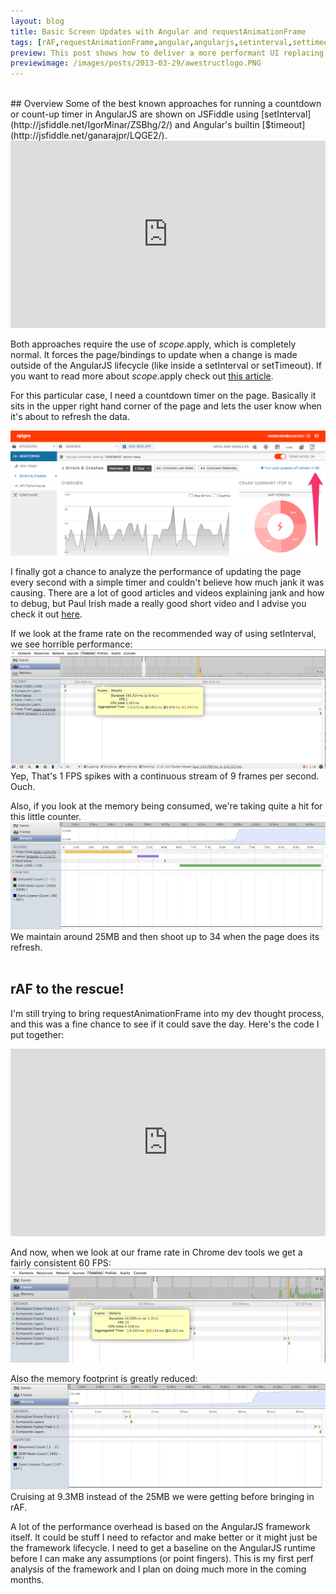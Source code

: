 ```yaml
---
layout: blog
title: Basic Screen Updates with Angular and requestAnimationFrame
tags: [rAF,requestAnimationFrame,angular,angularjs,setinterval,settimeout,jank]
preview: This post shows how to deliver a more performant UI replacing setInterval with requestAnimationFrame for 1 second screen updates.
previewimage: /images/posts/2013-03-29/awestructlogo.PNG
---
```

<br/>
## Overview
Some of the best known approaches for running a countdown or count-up timer in AngularJS are shown on JSFiddle using [setInterval](http://jsfiddle.net/IgorMinar/ZSBhg/2/) and
Angular's builtin [$timeout](http://jsfiddle.net/ganarajpr/LQGE2/).

<iframe width="100%" height="300" src="http://jsfiddle.net/IgorMinar/ZSBhg/2/embedded/" allowfullscreen="allowfullscreen" frameborder="0"></iframe>

Both approaches require the use of $scope.$apply, which is completely normal. It forces the page/bindings to update when a change
is made outside of the AngularJS lifecycle (like inside a setInterval or setTimeout).
If you want to read more about $scope.$apply check out [this article](http://jimhoskins.com/2012/12/17/angularjs-and-apply.html).

For this particular case, I need a countdown timer on the page. Basically it sits in the upper right hand corner of the page and lets
the user know when it's about to refresh the data.

[<img src="/images/posts/2013-10-23/dashboard.PNG" alt="apigee app services dashboard" class="marginTop10 max-width-100">](/images/posts/2013-10-23/dashboard.PNG)

I finally got a chance to analyze the performance of updating the page every second with a simple timer and couldn't believe how much jank it was causing.
There are a lot of good articles and videos explaining jank and how to debug, but Paul Irish made a really good short video and I advise you
 check it out [here](http://www.youtube.com/watch?v=mSK70FwUz2A).

If we look at the frame rate on the recommended way of using setInterval, we see horrible performance:
[<img src="/images/posts/2013-10-23/bad-fps.PNG" alt="bad fps jank" class="marginTop10 max-width-100">](/images/posts/2013-10-23/bad-fps.PNG)
Yep, That's 1 FPS spikes with a continuous stream of 9 frames per second. Ouch.

Also, if you look at the memory being consumed, we're taking quite a hit for this little counter.
[<img src="/images/posts/2013-10-23/bad-memory.PNG" alt="bad fps jank" class="marginTop10 max-width-100">](/images/posts/2013-10-23/bad-memory.PNG)
We maintain around 25MB and then shoot up to 34 when the page does its refresh.
<br/>
<br/>
## rAF to the rescue!
I'm still trying to bring requestAnimationFrame into my dev thought process, and this was a fine chance to see if it could save the day.
Here's the code I put together:
<iframe width="100%" height="300" src="http://jsfiddle.net/wesleyhales/59SeE/embedded/" allowfullscreen="allowfullscreen" frameborder="0"></iframe>

And now, when we look at our frame rate in Chrome dev tools we get a fairly consistent 60 FPS:
[<img src="/images/posts/2013-10-23/good-fps.PNG" alt="good fps" class="marginTop10 max-width-100">](/images/posts/2013-10-23/good-fps.PNG)

Also the memory footprint is greatly reduced:
[<img src="/images/posts/2013-10-23/good-memory.PNG" alt="good fps" class="marginTop10 max-width-100">](/images/posts/2013-10-23/good-memory.PNG)
Cruising at 9.3MB instead of the 25MB we were getting before bringing in rAF.

A lot of the performance overhead is based on the AngularJS framework itself. It could be stuff I need to refactor and make better or it might just be the
framework lifecycle. I need to get a baseline on the AngularJS runtime before I can make any assumptions (or point fingers).
This is my first perf analysis of the framework and I plan on doing much more in the coming months.
<br/>
<br/>